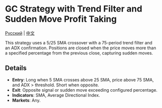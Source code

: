 # GC Strategy with Trend Filter and Sudden Move Profit Taking
[Русский](README_ru.md) | [中文](README_cn.md)

This strategy uses a 5/25 SMA crossover with a 75-period trend filter and an ADX confirmation. Positions are closed when the price moves more than a specified percentage from the previous close, capturing sudden moves.

## Details
- **Entry**: Long when 5 SMA crosses above 25 SMA, price above 75 SMA, and ADX > threshold. Short when opposite.
- **Exit**: Opposite signal or sudden move exceeding configured percentage.
- **Indicators**: SMA, Average Directional Index.
- **Markets**: Any.

